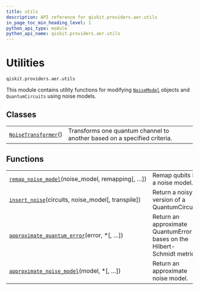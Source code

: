 ```yaml
---
title: utils
description: API reference for qiskit.providers.aer.utils
in_page_toc_min_heading_level: 1
python_api_type: module
python_api_name: qiskit.providers.aer.utils
---
```


<span id="module-qiskit.providers.aer.utils" />

<span id="aer-utils" />

<span id="utilities-qiskit-providers-aer-utils" />

# Utilities

<span id="module-qiskit.providers.aer.utils" />

`qiskit.providers.aer.utils`

This module contains utility functions for modifying [`NoiseModel`](qiskit.providers.aer.noise.NoiseModel#qiskit.providers.aer.noise.NoiseModel "qiskit.providers.aer.noise.NoiseModel") objects and `QuantumCircuits` using noise models.

## Classes

|                                                                                                                                                               |                                                                          |
| ------------------------------------------------------------------------------------------------------------------------------------------------------------- | ------------------------------------------------------------------------ |
| [`NoiseTransformer`](qiskit.providers.aer.utils.NoiseTransformer#qiskit.providers.aer.utils.NoiseTransformer "qiskit.providers.aer.utils.NoiseTransformer")() | Transforms one quantum channel to another based on a specified criteria. |

## Functions

|                                                                                                                                                                                                                  |                                                                         |
| ---------------------------------------------------------------------------------------------------------------------------------------------------------------------------------------------------------------- | ----------------------------------------------------------------------- |
| [`remap_noise_model`](qiskit.providers.aer.utils.remap_noise_model#qiskit.providers.aer.utils.remap_noise_model "qiskit.providers.aer.utils.remap_noise_model")(noise\_model, remapping\[, …])                   | Remap qubits in a noise model.                                          |
| [`insert_noise`](qiskit.providers.aer.utils.insert_noise#qiskit.providers.aer.utils.insert_noise "qiskit.providers.aer.utils.insert_noise")(circuits, noise\_model\[, transpile])                                | Return a noisy version of a QuantumCircuit.                             |
| [`approximate_quantum_error`](qiskit.providers.aer.utils.approximate_quantum_error#qiskit.providers.aer.utils.approximate_quantum_error "qiskit.providers.aer.utils.approximate_quantum_error")(error, \*\[, …]) | Return an approximate QuantumError bases on the Hilbert-Schmidt metric. |
| [`approximate_noise_model`](qiskit.providers.aer.utils.approximate_noise_model#qiskit.providers.aer.utils.approximate_noise_model "qiskit.providers.aer.utils.approximate_noise_model")(model, \*\[, …])         | Return an approximate noise model.                                      |

